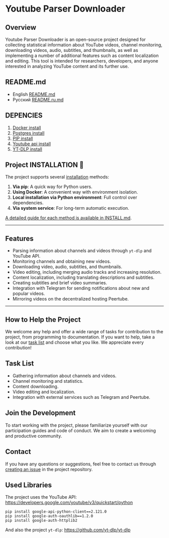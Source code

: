# Youtube Parser Downloader

## Overview
Youtube Parser Downloader is an open-source project designed for collecting statistical information about YouTube videos, channel monitoring, downloading videos, audio, subtitles, and thumbnails, as well as implementing a number of additional features such as content localization and editing. This tool is intended for researchers, developers, and anyone interested in analyzing YouTube content and its further use.

## README.md
- English [README.md](README.md)
- Русский [README.ru.md](README.ru.md)

## DEPENCIES

1. [Docker install](docs/docker_install.md)
2. [Postgres install](docs/postgres_install.md)
3. [PIP install](docs/pip_install.md)
4. [Youtube api install](docs/yt_api_install.md)
5. [YT-DLP install](docs/yt-dlp_install.md)

## Project INSTALLATION 🚀

The project supports several [installation](docs/INSTALL.md) methods:

1. **Via pip**: A quick way for Python users.
2. **Using Docker**: A convenient way with environment isolation.
3. **Local installation via Python environment**: Full control over dependencies.
4. **Via system service**: For long-term automatic execution.

[A detailed guide for each method is available in INSTALL.md](docs/INSTALL.md).

---

## Features
- Parsing information about channels and videos through `yt-dlp` and YouTube API.
- Monitoring channels and obtaining new videos.
- Downloading video, audio, subtitles, and thumbnails.
- Video editing, including merging audio tracks and increasing resolution.
- Content localization, including translating descriptions and subtitles.
- Creating subtitles and brief video summaries.
- Integration with Telegram for sending notifications about new and popular videos.
- Mirroring videos on the decentralized hosting Peertube.

---

## How to Help the Project
We welcome any help and offer a wide range of tasks for contribution to the project, from programming to documentation. If you want to help, take a look at our [task list](https://github.com/mithmith/peer_node_downloader/blob/main/TODO.md) and choose what you like. We appreciate every contribution!

## Task List
- Gathering information about channels and videos.
- Channel monitoring and statistics.
- Content downloading.
- Video editing and localization.
- Integration with external services such as Telegram and Peertube.

## Join the Development
To start working with the project, please familiarize yourself with our participation guides and code of conduct. We aim to create a welcoming and productive community.

## Contact
If you have any questions or suggestions, feel free to contact us through [creating an issue](https://github.com/mithmith/peer_node_downloader/issues) in the project repository.

## Used Libraries
The project uses the YouTube API:
https://developers.google.com/youtube/v3/quickstart/python

```
pip install google-api-python-client==2.121.0
pip install google-auth-oauthlib==1.2.0
pip install google-auth-httplib2
```
And also the project `yt-dlp`:
https://github.com/yt-dlp/yt-dlp
